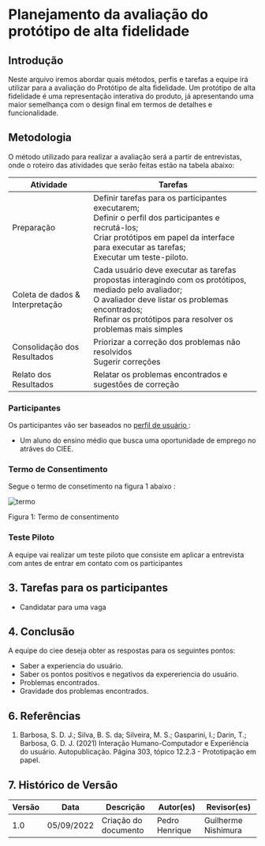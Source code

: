 # Planejamento da avaliação do protótipo de alta fidelidade

## Introdução
  Neste arquivo iremos abordar quais métodos, perfis e tarefas a equipe irá utilizar para a avaliação do Protótipo de alta fidelidade. Um protótipo de alta fidelidade é uma representação interativa do produto, já apresentando uma maior semelhança com o design final em termos de detalhes e funcionalidade.

## Metodologia
   O método utilizado para realizar a avaliação será a partir de entrevistas, onde o roteiro das atividades que serão feitas estão na tabela abaixo:


| Atividade | Tarefas |
|--|--|
| Preparação | Definir tarefas para os participantes executarem;<br>Definir o perfil dos participantes e recrutá-los;<br>Criar protótipos em papel da interface para executar as tarefas;<br>Executar um teste-piloto.|
| Coleta de dados & Interpretação | Cada usuário deve executar as tarefas propostas interagindo com os protótipos, mediado pelo avaliador;<br>O avaliador deve listar os problemas encontrados;<br> Refinar os protótipos para resolver os problemas mais simples |
| Consolidação dos Resultados | Priorizar a correção dos problemas não resolvidos<br>Sugerir correções |
| Relato dos Resultados | Relatar os problemas encontrados e sugestões de correção |

### Participantes
  Os participantes vão ser baseados no [ perfil de usuário ](../../analise_requisitos/perfil_usuario.md) :
  - Um aluno do ensino médio que busca uma oportunidade de emprego no atráves do CIEE.
### Termo de Consentimento

Segue o termo de consetimento na figura 1 abaixo :

![termo](https://user-images.githubusercontent.com/79341819/183318488-11b86aaf-f904-4c59-a8a2-be5cb7556fd3.png)

Figura 1: Termo de consentimento

### Teste Piloto
  
  A equipe vai realizar um teste piloto que consiste em aplicar a entrevista com antes de entrar em contato com os participantes 


## 3. Tarefas para os participantes


* Candidatar para uma vaga

## 4. Conclusão

A equipe do ciee deseja obter as respostas para os seguintes pontos:

- Saber  a experiencia do usuário.
- Saber os pontos positivos e negativos da expereriencia do usuário.
- Problemas encontrados.
- Gravidade dos problemas encontrados.



## 6. Referências

1. Barbosa, S. D. J.; Silva, B. S. da; Silveira, M. S.; Gasparini, I.; Darin, T.; Barbosa, G. D. J. (2021)
   Interação Humano-Computador e Experiência do usuário. Autopublicação. Página 303, tópico 12.2.3 - Prototipação em papel.

## 7. Histórico de Versão

| Versão | Data       | Descrição                      | Autor(es)                   | Revisor(es)                 |
| ------ | ---------- | ------------------------------ | --------------------------- | --------------------------- |
| 1.0    | 05/09/2022 | Criação do documento           | Pedro Henrique          |  Guilherme Nishimura           |

